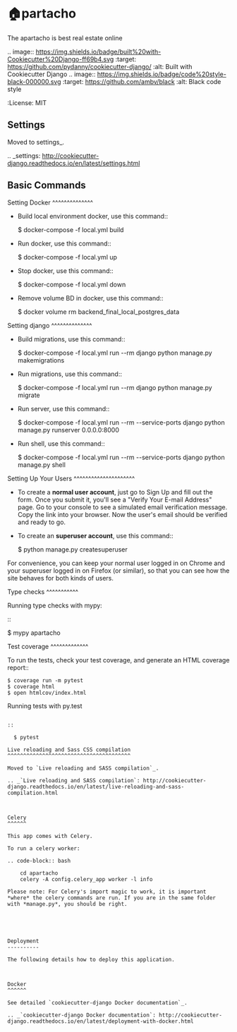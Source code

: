 :house:partacho
=========

The apartacho is best real estate online

.. image:: https://img.shields.io/badge/built%20with-Cookiecutter%20Django-ff69b4.svg
     :target: https://github.com/pydanny/cookiecutter-django/
     :alt: Built with Cookiecutter Django
.. image:: https://img.shields.io/badge/code%20style-black-000000.svg
     :target: https://github.com/ambv/black
     :alt: Black code style


:License: MIT


Settings
--------

Moved to settings_.

.. _settings: http://cookiecutter-django.readthedocs.io/en/latest/settings.html

Basic Commands
--------------

Setting Docker
^^^^^^^^^^^^^^

* Build local environment docker, use this command::

    $ docker-compose -f local.yml build

* Run docker, use this command::

    $ docker-compose -f local.yml up

* Stop docker, use this command::

    $ docker-compose -f local.yml down

* Remove volume BD in docker, use this command::

    $ docker volume rm backend_final_local_postgres_data

Setting django
^^^^^^^^^^^^^^
* Build migrations, use this command::

    $ docker-compose -f local.yml run --rm django python manage.py makemigrations

* Run migrations, use this command::

    $ docker-compose -f local.yml run --rm django python manage.py migrate

* Run server, use this command::

    $ docker-compose -f local.yml run --rm --service-ports django python manage.py runserver 0.0.0.0:8000

* Run shell, use this command::

    $ docker-compose -f local.yml run --rm --service-ports django python manage.py shell

Setting Up Your Users
^^^^^^^^^^^^^^^^^^^^^

* To create a **normal user account**, just go to Sign Up and fill out the form. Once you submit it, you'll see a "Verify Your E-mail Address" page. Go to your console to see a simulated email verification message. Copy the link into your browser. Now the user's email should be verified and ready to go.

* To create an **superuser account**, use this command::

    $ python manage.py createsuperuser

For convenience, you can keep your normal user logged in on Chrome and your superuser logged in on Firefox (or similar), so that you can see how the site behaves for both kinds of users.

Type checks
^^^^^^^^^^^

Running type checks with mypy:

::

  $ mypy apartacho

Test coverage
^^^^^^^^^^^^^

To run the tests, check your test coverage, and generate an HTML coverage report::

    $ coverage run -m pytest
    $ coverage html
    $ open htmlcov/index.html

Running tests with py.test
~~~~~~~~~~~~~~~~~~~~~~~~~~

::

  $ pytest

Live reloading and Sass CSS compilation
^^^^^^^^^^^^^^^^^^^^^^^^^^^^^^^^^^^^^^^

Moved to `Live reloading and SASS compilation`_.

.. _`Live reloading and SASS compilation`: http://cookiecutter-django.readthedocs.io/en/latest/live-reloading-and-sass-compilation.html



Celery
^^^^^^

This app comes with Celery.

To run a celery worker:

.. code-block:: bash

    cd apartacho
    celery -A config.celery_app worker -l info

Please note: For Celery's import magic to work, it is important *where* the celery commands are run. If you are in the same folder with *manage.py*, you should be right.





Deployment
----------

The following details how to deploy this application.



Docker
^^^^^^

See detailed `cookiecutter-django Docker documentation`_.

.. _`cookiecutter-django Docker documentation`: http://cookiecutter-django.readthedocs.io/en/latest/deployment-with-docker.html



